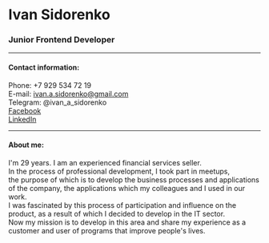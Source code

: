 # Ivan Sidorenko
### Junior Frontend Developer

***

#### Contact information:
Phone: +7 929 534 72 19    
E-mail: ivan.a.sidorenko@gmail.com    
Telegram: @ivan_a_sidorenko    
[Facebook](https://www.facebook.com/profile.php?id=100008333227570)    
[LinkedIn](https://www.linkedin.com/in/ivan-sidorenko-a60987202/)

***

#### About me:
I'm 29 years. I am an experienced financial services seller.    
In the process of professional development, I took part in meetups,    
the purpose of which is to develop the business processes and applications    
of the company, the applications which my colleagues and I used in our work.    
I was fascinated by this process of participation and influence on the    
product, as a result of which I decided to develop in the IT sector.    
Now my mission is to develop in this area and share my experience as a    
customer and user of programs that improve people's lives.